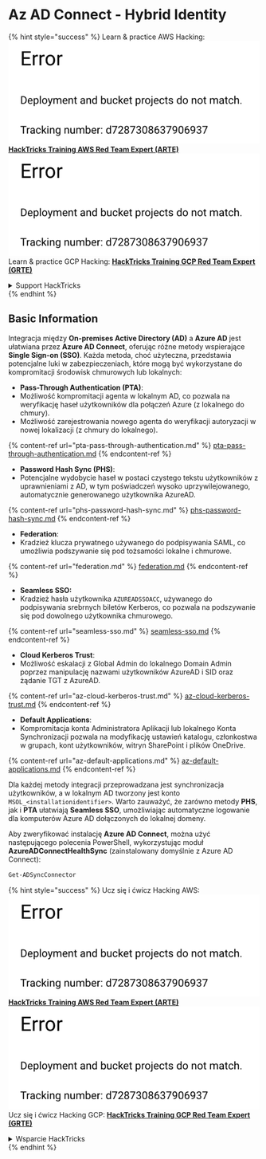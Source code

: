 # Az AD Connect - Hybrid Identity

{% hint style="success" %}
Learn & practice AWS Hacking:<img src="../../../../.gitbook/assets/image (1) (1).png" alt="" data-size="line">[**HackTricks Training AWS Red Team Expert (ARTE)**](https://training.hacktricks.xyz/courses/arte)<img src="../../../../.gitbook/assets/image (1) (1).png" alt="" data-size="line">\
Learn & practice GCP Hacking: <img src="../../../../.gitbook/assets/image (2).png" alt="" data-size="line">[**HackTricks Training GCP Red Team Expert (GRTE)**<img src="../../../../.gitbook/assets/image (2).png" alt="" data-size="line">](https://training.hacktricks.xyz/courses/grte)

<details>

<summary>Support HackTricks</summary>

* Check the [**subscription plans**](https://github.com/sponsors/carlospolop)!
* **Join the** 💬 [**Discord group**](https://discord.gg/hRep4RUj7f) or the [**telegram group**](https://t.me/peass) or **follow** us on **Twitter** 🐦 [**@hacktricks\_live**](https://twitter.com/hacktricks\_live)**.**
* **Share hacking tricks by submitting PRs to the** [**HackTricks**](https://github.com/carlospolop/hacktricks) and [**HackTricks Cloud**](https://github.com/carlospolop/hacktricks-cloud) github repos.

</details>
{% endhint %}

## Basic Information

Integracja między **On-premises Active Directory (AD)** a **Azure AD** jest ułatwiana przez **Azure AD Connect**, oferując różne metody wspierające **Single Sign-on (SSO)**. Każda metoda, choć użyteczna, przedstawia potencjalne luki w zabezpieczeniach, które mogą być wykorzystane do kompromitacji środowisk chmurowych lub lokalnych:

* **Pass-Through Authentication (PTA)**:
* Możliwość kompromitacji agenta w lokalnym AD, co pozwala na weryfikację haseł użytkowników dla połączeń Azure (z lokalnego do chmury).
* Możliwość zarejestrowania nowego agenta do weryfikacji autoryzacji w nowej lokalizacji (z chmury do lokalnego).

{% content-ref url="pta-pass-through-authentication.md" %}
[pta-pass-through-authentication.md](pta-pass-through-authentication.md)
{% endcontent-ref %}

* **Password Hash Sync (PHS)**:
* Potencjalne wydobycie haseł w postaci czystego tekstu użytkowników z uprawnieniami z AD, w tym poświadczeń wysoko uprzywilejowanego, automatycznie generowanego użytkownika AzureAD.

{% content-ref url="phs-password-hash-sync.md" %}
[phs-password-hash-sync.md](phs-password-hash-sync.md)
{% endcontent-ref %}

* **Federation**:
* Kradzież klucza prywatnego używanego do podpisywania SAML, co umożliwia podszywanie się pod tożsamości lokalne i chmurowe.

{% content-ref url="federation.md" %}
[federation.md](federation.md)
{% endcontent-ref %}

* **Seamless SSO:**
* Kradzież hasła użytkownika `AZUREADSSOACC`, używanego do podpisywania srebrnych biletów Kerberos, co pozwala na podszywanie się pod dowolnego użytkownika chmurowego.

{% content-ref url="seamless-sso.md" %}
[seamless-sso.md](seamless-sso.md)
{% endcontent-ref %}

* **Cloud Kerberos Trust**:
* Możliwość eskalacji z Global Admin do lokalnego Domain Admin poprzez manipulację nazwami użytkowników AzureAD i SID oraz żądanie TGT z AzureAD.

{% content-ref url="az-cloud-kerberos-trust.md" %}
[az-cloud-kerberos-trust.md](az-cloud-kerberos-trust.md)
{% endcontent-ref %}

* **Default Applications**:
* Kompromitacja konta Administratora Aplikacji lub lokalnego Konta Synchronizacji pozwala na modyfikację ustawień katalogu, członkostwa w grupach, kont użytkowników, witryn SharePoint i plików OneDrive.

{% content-ref url="az-default-applications.md" %}
[az-default-applications.md](az-default-applications.md)
{% endcontent-ref %}

Dla każdej metody integracji przeprowadzana jest synchronizacja użytkowników, a w lokalnym AD tworzony jest konto `MSOL_<installationidentifier>`. Warto zauważyć, że zarówno metody **PHS**, jak i **PTA** ułatwiają **Seamless SSO**, umożliwiając automatyczne logowanie dla komputerów Azure AD dołączonych do lokalnej domeny.

Aby zweryfikować instalację **Azure AD Connect**, można użyć następującego polecenia PowerShell, wykorzystując moduł **AzureADConnectHealthSync** (zainstalowany domyślnie z Azure AD Connect):
```powershell
Get-ADSyncConnector
```
{% hint style="success" %}
Ucz się i ćwicz Hacking AWS:<img src="../../../../.gitbook/assets/image (1) (1).png" alt="" data-size="line">[**HackTricks Training AWS Red Team Expert (ARTE)**](https://training.hacktricks.xyz/courses/arte)<img src="../../../../.gitbook/assets/image (1) (1).png" alt="" data-size="line">\
Ucz się i ćwicz Hacking GCP: <img src="../../../../.gitbook/assets/image (2).png" alt="" data-size="line">[**HackTricks Training GCP Red Team Expert (GRTE)**<img src="../../../../.gitbook/assets/image (2).png" alt="" data-size="line">](https://training.hacktricks.xyz/courses/grte)

<details>

<summary>Wsparcie HackTricks</summary>

* Sprawdź [**plany subskrypcyjne**](https://github.com/sponsors/carlospolop)!
* **Dołącz do** 💬 [**grupy Discord**](https://discord.gg/hRep4RUj7f) lub [**grupy telegram**](https://t.me/peass) lub **śledź** nas na **Twitterze** 🐦 [**@hacktricks\_live**](https://twitter.com/hacktricks\_live)**.**
* **Dziel się trikami hackingowymi, przesyłając PR-y do** [**HackTricks**](https://github.com/carlospolop/hacktricks) i [**HackTricks Cloud**](https://github.com/carlospolop/hacktricks-cloud) repozytoriów na githubie.

</details>
{% endhint %}
